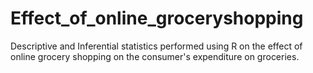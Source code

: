 # Effect_of_online_groceryshopping

Descriptive and Inferential statistics performed using R on the effect of online grocery shopping on the consumer's expenditure on groceries.
